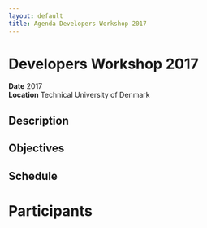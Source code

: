 ```yaml
---
layout: default
title: Agenda Developers Workshop 2017
---
```


<h1>Developers Workshop 2017</h1>

<b>Date</b> 2017<br/>
<b>Location</b> Technical University of Denmark<br/>

<h2>Description</h2>

<h2>Objectives</h2>

<h2>Schedule</h2>

# Participants
